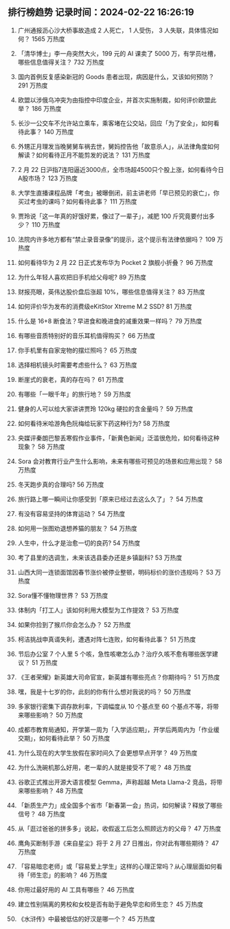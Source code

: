 
## 排行榜趋势 记录时间：2024-02-22 16:26:19
  
  1. 广州通报沥心沙大桥事故造成 2 人死亡， 1 人受伤， 3 人失联，具体情况如何？ 1565 万热度
    
  2. 「清华博士」李一舟突然大火，199 元的 AI 课卖了 5000 万，有学员吐槽，哪些信息值得关注？ 732 万热度
    
  3. 国内首例反复感染新冠的 Goods 患者出现，病因是什么，又该如何预防？ 291 万热度
    
  4. 欧盟以涉俄乌冲突为由指控中印度企业，并首次实施制裁，如何评价欧盟此举？ 186 万热度
    
  5. 长沙一公交车不允许站立乘车，乘客堵在公交站，回应「为了安全」，如何看待此事？ 140 万热度
    
  6. 外甥正月理发当晚舅舅车祸去世，舅妈控告他「故意杀人」，从法律角度如何解读？如何看待正月不能剪发的说法？ 131 万热度
    
  7. 2 月 22 日沪指7连阳逼近3000点，全市场超4500只个股上涨，如何看待今日A股市场？ 123 万热度
    
  8. 大学生直播课程品牌「考虫」被曝倒闭，前主讲老师「早已预见的衰亡」，你买过考虫的课吗？如何看待此事？ 111 万热度
    
  9. 贾玲说「这一年真的好饿好累，像过了一辈子」，减肥 100 斤究竟要付出多少？ 110 万热度
    
  10. 法院内许多地方都有“禁止录音录像”的提示，这个提示有法律依据吗？ 109 万热度
    
  11. 如何看待华为 2 月 22 日正式发布华为 Pocket 2 旗舰小折叠？ 96 万热度
    
  12. 为什么年轻人喜欢把旧手机给父母呢? 89 万热度
    
  13. 财报亮眼，英伟达股价盘后涨超 10%，哪些信息值得关注？ 83 万热度
    
  14. 如何评价华为发布的消费级eKitStor Xtreme M.2 SSD? 81 万热度
    
  15. 什么是 16+8 断食法？早进食和晚进食的减重效果一样吗？ 79 万热度
    
  16. 有哪些音质特别好的音乐耳机值得购买？ 66 万热度
    
  17. 你手机里有自家宠物的摆烂照吗？ 65 万热度
    
  18. 选择相机镜头时需要考虑些什么？ 63 万热度
    
  19. 断崖式的衰老，真的存在吗？ 61 万热度
    
  20. 有哪些「一眼千年」的旅行地？ 59 万热度
    
  21. 健身的人可以给大家讲讲贾玲 120kg 硬拉的含金量吗？ 59 万热度
    
  22. 如何看待米哈游角色阮梅给玩家下药这种行为? 58 万热度
    
  23. 央媒评秦朗巴黎丢寒假作业事件，「新黄色新闻」泛滥很危险，如何看待这种现象？ 58 万热度
    
  24. Sora 会对教育行业产生什么影响，未来有哪些可预见的场景和应用出现？ 58 万热度
    
  25. 冬天跑步真的合理吗? 56 万热度
    
  26. 旅行路上哪一瞬间让你感受到「原来已经过去这么久了」？ 54 万热度
    
  27. 有没有容易坚持的体育运动？ 54 万热度
    
  28. 如何用一张图劝退想养猫的朋友？ 54 万热度
    
  29. 人生中，什么才是治愈一切的良药? 54 万热度
    
  30. 考了县里的选调生，未来该选县委办还是乡镇副科? 53 万热度
    
  31. 山西大同一连锁面馆因春节涨价被停业整顿，明码标价的涨价违规吗？ 53 万热度
    
  32. Sora懂不懂物理世界？ 53 万热度
    
  33. 体制内「打工人」该如何利用大模型为工作提效？ 53 万热度
    
  34. 如果你捡到了猴爪你会怎么办？ 52 万热度
    
  35. 柯洁挑战申真谞失利，遭遇对阵七连败，如何看待此事？ 51 万热度
    
  36. 节后办公室 7 个人里 5 个咳，急性咳嗽怎么办？治疗久咳不愈有哪些医学建议？ 51 万热度
    
  37. 《王者荣耀》新英雄大司命官宣，新英雄有哪些亮点？你期待吗？ 51 万热度
    
  38. 嘿，我是十七岁的你，此刻的你有什么想对我说的吗？ 50 万热度
    
  39. 多家银行密集下调存款利率，下调幅度从 10 个基点至 60 个基点不等，将带来哪些影响？ 50 万热度
    
  40. 成都市教育局通知，开学第一周为「入学适应期」，开学后两周内为「作业缓交期」，如何看待此举？ 50 万热度
    
  41. 为什么现在的大学生放假在家时间久了会更想早点开学？ 49 万热度
    
  42. 为什么洗碗机那么好用，老一辈的人就是接受不了呢？ 48 万热度
    
  43. 谷歌正式推出开源大语言模型 Gemma，声称超越 Meta Llama-2 竞品，将带来哪些影响？ 48 万热度
    
  44. 「新质生产力」成全国多个省市「新春第一会」热词，如何解读？释放了哪些信号？ 48 万热度
    
  45. 从「逛过爸爸的拼多多」说起，收假返工后怎么照顾远方的父母？ 47 万热度
    
  46. 鹰角买断制手游《来自星尘》将于 2 月 27 日推出，你对此有哪些期待？ 47 万热度
    
  47. 「容易暗恋老师」或「容易爱上学生」这样的心理正常吗？从心理层面如何看待「师生恋」的影响？ 46 万热度
    
  48. 你用过最好用的 AI 工具有哪些？ 46 万热度
    
  49. 建立性别隔离的男校和女校是否有助于避免早恋和师生恋？ 45 万热度
    
  50. 《水浒传》中最被低估的好汉是哪一个？ 45 万热度
    